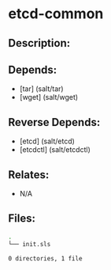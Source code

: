 # etcd-common

## Description:



## Depends:

  -  [tar] (salt/tar)
  -  [wget] (salt/wget)

## Reverse Depends:

  -  [etcd] (salt/etcd)
  -  [etcdctl] (salt/etcdctl)

## Relates:

  -  N/A

## Files:

```bash
.
└── init.sls

0 directories, 1 file
```
